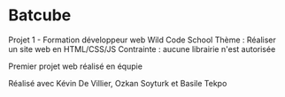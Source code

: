 # Batcube

Projet 1 - Formation développeur web Wild Code School
Thème : Réaliser un site web en HTML/CSS/JS
Contrainte : aucune librairie n'est autorisée

Premier projet web réalisé en équpie

Réalisé avec Kévin De Villier, Ozkan Soyturk et Basile Tekpo
